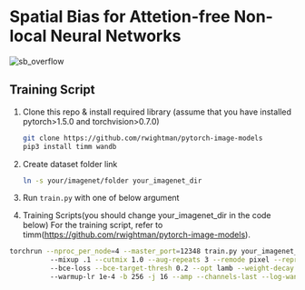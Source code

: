 # Spatial Bias for Attetion-free Non-local Neural Networks

![sb_overflow](https://user-images.githubusercontent.com/90232305/207277348-4679dbe5-e4b5-45c2-a167-b0acd14b7ebf.jpg)


## Training Script

1. Clone this repo & install required library (assume that you have installed pytorch>1.5.0 and torchvision>0.7.0)

   ```bash
   git clone https://github.com/rwightman/pytorch-image-models
   pip3 install timm wandb
   ```

2. Create dataset folder link

   ```bash
   ln -s your/imagenet/folder your_imagenet_dir
   ```

3. Run `train.py` with one of below argument


4. Training Scripts(you should change your_imagenet_dir in the code below)
For the training script, refer to timm(https://github.com/rwightman/pytorch-image-models).
```bash
torchrun --nproc_per_node=4 --master_port=12348 train.py your_imagenet_dir --model sb_resnet50 --cuda 0,1,2,3 --aa rand-m7-mstd0.5-inc1 
          --mixup .1 --cutmix 1.0 --aug-repeats 3 --remode pixel --reprob 0.0 --crop-pct 0.95 --drop-path .05 --smoothing 0.0 
          --bce-loss --bce-target-thresh 0.2 --opt lamb --weight-decay .02 --sched cosine --epochs 300 --lr 3.5e-3 
          --warmup-lr 1e-4 -b 256 -j 16 --amp --channels-last --log-wandb --pin-mem
```


